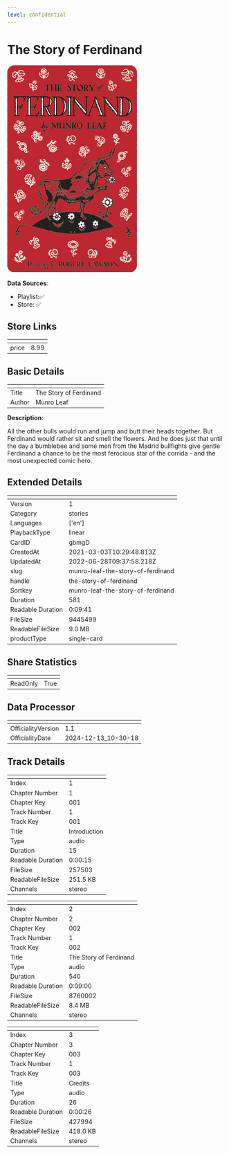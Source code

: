 ```yaml
---
level: confidential
---
```

# The Story of Ferdinand

![card_[gbmgD].png](../../img/cards/card_[gbmgD].png)

**Data Sources**: 

- Playlist:✅
- Store: ✅


## Store Links

| <!-- --> | <!-- --> |
| - | - |
| price | 8.99 |


## Basic Details

| <!-- --> | <!-- --> |
| - | - |
| Title | The Story of Ferdinand |
| Author | Munro Leaf |

**Description**:

All the other bulls would run and jump and butt their heads together. But Ferdinand would rather sit and smell the flowers. And he does just that until the day a bumblebee and some men from the Madrid bullfights give gentle Ferdinand a chance to be the most ferocious star of the corrida - and the most unexpected comic hero.


## Extended Details

| <!-- --> | <!-- --> |
| - | - |
| Version | 1 |
| Category | stories |
| Languages | ['en'] |
| PlaybackType | linear |
| CardID | gbmgD |
| CreatedAt | 2021-03-03T10:29:48.813Z |
| UpdatedAt | 2022-06-28T09:37:58.218Z |
| slug | munro-leaf-the-story-of-ferdinand |
| handle | the-story-of-ferdinand |
| Sortkey | munro-leaf-the-story-of-ferdinand |
| Duration | 581 |
| Readable Duration | 0:09:41 |
| FileSize | 9445499 |
| ReadableFileSize | 9.0 MB |
| productType | single-card |


## Share Statistics

| <!-- --> | <!-- --> |
| - | - |
| ReadOnly | True |


## Data Processor

| <!-- --> | <!-- --> |
| - | - |
| OfficialityVersion | 1.1
| OfficialityDate | 2024-12-13_10-30-18


## Track Details

| <!-- --> | <!-- --> |
| - | - |
| Index | 1 |
| Chapter Number | 1 |
| Chapter Key | 001 |
| Track Number | 1 |
| Track Key | 001 |
| Title | Introduction |
| Type | audio |
| Duration | 15 |
| Readable Duration | 0:00:15 |
| FileSize | 257503 |
| ReadableFileSize | 251.5 KB |
| Channels | stereo |

| <!-- --> | <!-- --> |
| - | - |
| Index | 2 |
| Chapter Number | 2 |
| Chapter Key | 002 |
| Track Number | 1 |
| Track Key | 002 |
| Title | The Story of Ferdinand |
| Type | audio |
| Duration | 540 |
| Readable Duration | 0:09:00 |
| FileSize | 8760002 |
| ReadableFileSize | 8.4 MB |
| Channels | stereo |

| <!-- --> | <!-- --> |
| - | - |
| Index | 3 |
| Chapter Number | 3 |
| Chapter Key | 003 |
| Track Number | 1 |
| Track Key | 003 |
| Title | Credits |
| Type | audio |
| Duration | 26 |
| Readable Duration | 0:00:26 |
| FileSize | 427994 |
| ReadableFileSize | 418.0 KB |
| Channels | stereo |


